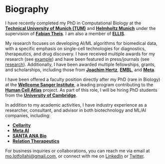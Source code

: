 # Biography

I have recently completed my PhD in Computational Biology at the **[Technical University of Munich (TUM)](https://www.tum.de/en/)** and **[Helmholtz Munich](https://www.helmholtz-munich.de/)** under the supervision of **[Fabian Theis](https://www.helmholtz-munich.de/en/icb/pi/fabian-theis)**.
I am also a member of **[ELLIS](https://ellis.eu/)**.

My research focuses on developing AI/ML algorithms for biomedical data, with a specific emphasis on single-cell technologies for diagnostics, therapeutics, and drug discovery. I have received multiple awards for my research (see [example](https://lotfollahi.com/blog/Bayer%20Foundation%20Early%20Excellence%20in%20Science%20Award)) and have been featured in press/journals (see [research](https://lotfollahi.com/research)). Additionally, I have been awarded multiple fellowships, grants, and scholarships, including those from **[Joachim Hertz](https://www.joachim-herz-stiftung.de/en/)**, **[EMBL](https://www.embl.org/)**, and **[Meta](https://about.meta.com/)**.

I have been offered a faculty position directly after my PhD (rare in Biology) at the **[Wellcome Sanger Institute](https://www.sanger.ac.uk/)**, a leading program contributing to the **[Human Cell Atlas](https://www.humancellatlas.org/)** project. As part of this role,
I will be hiring PhD students from the **[University of Cambridge](https://www.cam.ac.uk/)**.

In addition to my academic activities, I have industry experience as a researcher, consultant, and advisor in both biotechnology and ML/AI companies, including:

- **[Cellarity](https://cellarity.com/)**
- **[Meta AI](https://ai.facebook.com/)**
- **[SANTA ANA Bio](https://www.santaanabio.com/)**
- **[Relation Therapeutics](https://www.relationrx.com/)**

For business inquiries or collaborations, you can reach me via email at [mo.lotfollahi@gmail.com](mailto:mo.lotfollahi@gmail.com), or connect with me on [LinkedIn](https://www.linkedin.com/in/mlotfollahi/) or [Twitter](https://twitter.com/Mohlotf).
